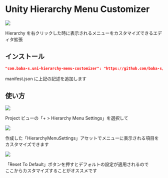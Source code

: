 # Unity Hierarchy Menu Customizer

![](https://cdn-ak.f.st-hatena.com/images/fotolife/b/baba_s/20200203/20200203194906.png)

Hierarchy を右クリックした時に表示されるメニューをカスタマイズできるエディタ拡張  

## インストール

```json
"com.baba-s.uni-hierarchy-menu-customizer": "https://github.com/baba-s/UniHierarchyMenuCustomizer.git",
```

manifest.json に上記の記述を追加します  

## 使い方

![](https://cdn-ak.f.st-hatena.com/images/fotolife/b/baba_s/20200203/20200203194910.png)

Project ビューの「+ > Hierarchy Menu Settings」を選択して  

![](https://cdn-ak.f.st-hatena.com/images/fotolife/b/baba_s/20200203/20200203194913.png)

作成した「HierarchyMenuSettings」アセットでメニューに表示される項目をカスタマイズできます  

![](https://cdn-ak.f.st-hatena.com/images/fotolife/b/baba_s/20200203/20200203194915.png)

「Reset To Default」ボタンを押すとデフォルトの設定が適用されるので  
ここからカスタマイズすることがオススメです  